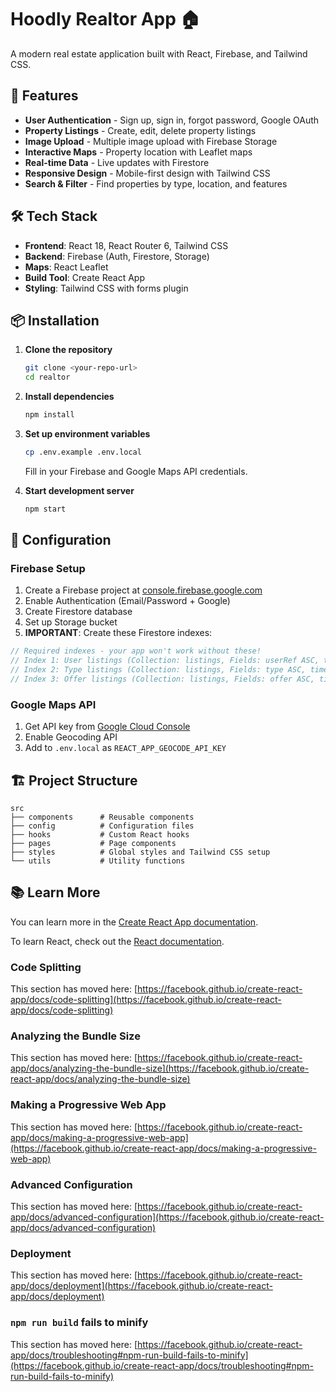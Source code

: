 # Hoodly Realtor App 🏠

A modern real estate application built with React, Firebase, and Tailwind CSS.

## 🚀 Features

- **User Authentication** - Sign up, sign in, forgot password, Google OAuth
- **Property Listings** - Create, edit, delete property listings
- **Image Upload** - Multiple image upload with Firebase Storage
- **Interactive Maps** - Property location with Leaflet maps
- **Real-time Data** - Live updates with Firestore
- **Responsive Design** - Mobile-first design with Tailwind CSS
- **Search & Filter** - Find properties by type, location, and features

## 🛠️ Tech Stack

- **Frontend**: React 18, React Router 6, Tailwind CSS
- **Backend**: Firebase (Auth, Firestore, Storage)
- **Maps**: React Leaflet
- **Build Tool**: Create React App
- **Styling**: Tailwind CSS with forms plugin

## 📦 Installation

1. **Clone the repository**
   ```bash
   git clone <your-repo-url>
   cd realtor
   ```

2. **Install dependencies**
   ```bash
   npm install
   ```

3. **Set up environment variables**
   ```bash
   cp .env.example .env.local
   ```
   Fill in your Firebase and Google Maps API credentials.

4. **Start development server**
   ```bash
   npm start
   ```

## 🔧 Configuration

### Firebase Setup

1. Create a Firebase project at [console.firebase.google.com](https://console.firebase.google.com)
2. Enable Authentication (Email/Password + Google)
3. Create Firestore database
4. Set up Storage bucket
5. **IMPORTANT**: Create these Firestore indexes:

```javascript
// Required indexes - your app won't work without these!
// Index 1: User listings (Collection: listings, Fields: userRef ASC, timestamp DESC)
// Index 2: Type listings (Collection: listings, Fields: type ASC, timestamp DESC)  
// Index 3: Offer listings (Collection: listings, Fields: offer ASC, timestamp DESC)
```

### Google Maps API

1. Get API key from [Google Cloud Console](https://console.cloud.google.com)
2. Enable Geocoding API
3. Add to `.env.local` as `REACT_APP_GEOCODE_API_KEY`

## 🏗️ Project Structure

```
src
├── components      # Reusable components
├── config          # Configuration files
├── hooks           # Custom React hooks
├── pages           # Page components
├── styles          # Global styles and Tailwind CSS setup
└── utils           # Utility functions
```

## 📚 Learn More

You can learn more in the [Create React App documentation](https://facebook.github.io/create-react-app/docs/getting-started).

To learn React, check out the [React documentation](https://reactjs.org/).

### Code Splitting

This section has moved here: [https://facebook.github.io/create-react-app/docs/code-splitting](https://facebook.github.io/create-react-app/docs/code-splitting)

### Analyzing the Bundle Size

This section has moved here: [https://facebook.github.io/create-react-app/docs/analyzing-the-bundle-size](https://facebook.github.io/create-react-app/docs/analyzing-the-bundle-size)

### Making a Progressive Web App

This section has moved here: [https://facebook.github.io/create-react-app/docs/making-a-progressive-web-app](https://facebook.github.io/create-react-app/docs/making-a-progressive-web-app)

### Advanced Configuration

This section has moved here: [https://facebook.github.io/create-react-app/docs/advanced-configuration](https://facebook.github.io/create-react-app/docs/advanced-configuration)

### Deployment

This section has moved here: [https://facebook.github.io/create-react-app/docs/deployment](https://facebook.github.io/create-react-app/docs/deployment)

### `npm run build` fails to minify

This section has moved here: [https://facebook.github.io/create-react-app/docs/troubleshooting#npm-run-build-fails-to-minify](https://facebook.github.io/create-react-app/docs/troubleshooting#npm-run-build-fails-to-minify)
